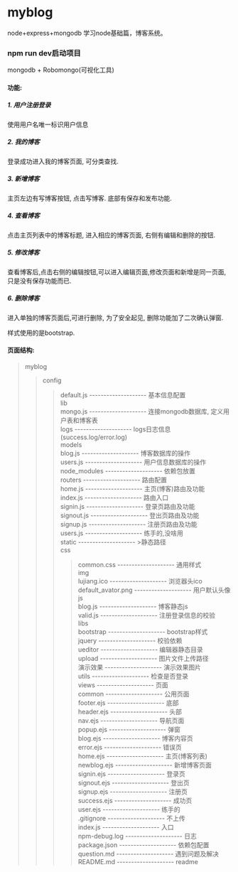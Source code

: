 # myblog
node+express+mongodb  学习node基础篇，博客系统。

### npm run dev启动项目

mongodb + Robomongo(可视化工具)

#### 功能:
##### 1. 用户注册登录
使用用户名唯一标识用户信息
##### 2. 我的博客
登录成功进入我的博客页面, 可分类查找.
##### 3. 新增博客
主页左边有写博客按钮, 点击写博客. 底部有保存和发布功能.
##### 4. 查看博客
点击主页列表中的博客标题, 进入相应的博客页面, 右侧有编辑和删除的按钮.
##### 5. 修改博客
查看博客后,点击右侧的编辑按钮,可以进入编辑页面,修改页面和新增是同一页面,只是没有保存功能而已.
##### 6. 删除博客
进入单独的博客页面后,可进行删除, 为了安全起见, 删除功能加了二次确认弹窗.

样式使用的是bootstrap.


#### 页面结构:
>myblog  <br/>
>>config  <br/>
>>>default.js -------------------- 基本信息配置  <br/>
>>lib  <br/>
>>>mongo.js -------------------- 连接mongodb数据库, 定义用户表和博客表  <br/>
>>logs -------------------- logs日志信息(success.log/error.log)  <br/>
>>models  <br/>
>>>blog.js -------------------- 博客数据库的操作  <br/>
>>>users.js -------------------- 用户信息数据库的操作  <br/>
>>node_modules -------------------- 依赖包放置  <br/>
>>routers -------------------- 路由配置  <br/>
>>>home.js -------------------- 主页(博客)路由及功能  <br/>
>>>index.js -------------------- 路由入口  <br/>
>>>signin.js -------------------- 登录页路由及功能  <br/>
>>>signout.js -------------------- 登出页路由及功能  <br/>
>>>signup.js -------------------- 注册页路由及功能  <br/>
>>>users.js -------------------- 练手的,没啥用  <br/>
>>static -------------------- >静态路径  <br/>
>>>css  <br/>
>>>>common.css -------------------- 通用样式  <br/>
>>>img  <br/>
>>>>lujiang.ico -------------------- 浏览器头ico  <br/>
>>>>default_avator.png -------------------- 用户默认头像  <br/>
>>>js  <br/>
>>>>blog.js -------------------- 博客静态js  <br/>
>>>>valid.js -------------------- 注册登录信息的校验  <br/>
>>>libs  <br/>
>>>>bootstrap -------------------- bootstrap样式  <br/>
>>>>jquery -------------------- 校验依赖  <br/>
>>>ueditor -------------------- 编辑器静态目录 <br/>
>>>upload -------------------- 图片文件上传路径 <br/>
>>>演示效果 -------------------- 演示效果图片 <br/>
>>utils -------------------- 检查是否登录 <br/>
>>views -------------------- 页面  <br/>
>>>common -------------------- 公用页面  <br/>
>>>>footer.ejs -------------------- 底部  <br/>
>>>>header.ejs -------------------- 头部  <br/>
>>>>nav.ejs -------------------- 导航页面  <br/>
>>>>popup.ejs -------------------- 弹窗  <br/>
>>>blog.ejs -------------------- 博客内容页  <br/>
>>>error.ejs -------------------- 错误页  <br/>
>>>home.ejs -------------------- 主页(博客列表)  <br/>
>>>newblog.ejs -------------------- 新增博客页面  <br/>
>>>signin.ejs -------------------- 登录页  <br/>
>>>signout.ejs -------------------- 登出页  <br/>
>>>signup.ejs -------------------- 注册页  <br/>
>>>success.ejs -------------------- 成功页  <br/>
>>>user.ejs -------------------- 练手的  <br/>
>>.gitignore -------------------- 不上传  <br/>
>>index.js -------------------- 入口  <br/>
>>npm-debug.log -------------------- 日志  <br/>
>>package.json -------------------- 依赖包配置  <br/>
>>question.md -------------------- 遇到问题及解决  <br/>
>>README.md -------------------- readme  <br/>



